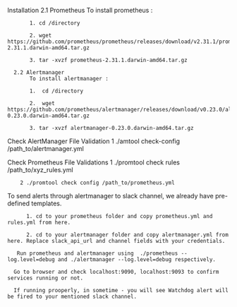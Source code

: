 

Installation
      2.1 Prometheus 
           To install prometheus : 

           1. cd /directory

           2. wget https://github.com/prometheus/prometheus/releases/download/v2.31.1/prometheus-2.31.1.darwin-amd64.tar.gz

           3. tar -xvzf prometheus-2.31.1.darwin-amd64.tar.gz

      2.2 Alertmanager
           To install alertmanager : 

           1.  cd /directory

           2.  wget https://github.com/prometheus/alertmanager/releases/download/v0.23.0/alertmanager-0.23.0.darwin-amd64.tar.gz

           3. tar -xvzf alertmanager-0.23.0.darwin-amd64.tar.gz

Check AlertManager File Validation
        1 ./amtool check-config /path_to/alertmanager.yml

Check Prometheus File Validations
        1 ./promtool check rules /path_to/xyz_rules.yml

        2 ./promtool check config /path_to/prometheus.yml




To send alerts through alertmanager to slack channel, we already have pre-defined templates.

          1. cd to your prometheus folder and copy prometheus.yml and rules.yml from here.

          2. cd to your alertmanager folder and copy alertmanager.yml from here. Replace slack_api_url and channel fields with your credentials.

       Run prometheus and alertmanager using  ./prometheus --log.level=debug and ./alertmanager --log.level=debug respectively.

      Go to browser and check localhost:9090, localhost:9093 to confirm services running or not. 

      If running prooperly, in sometime - you will see Watchdog alert will be fired to your mentioned slack channel.

